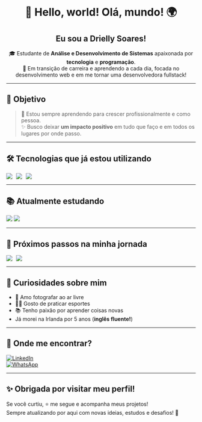 <h1 align="center">👋 Hello, world! Olá, mundo! 🌍</h1>

<h2 align="center">Eu sou a Drielly Soares!</h2>

<p align="center">
🎓 Estudante de <strong>Análise e Desenvolvimento de Sistemas</strong> apaixonada por <strong>tecnologia</strong> e <strong>programação</strong>.<br>
💼 Em transição de carreira e aprendendo a cada dia, focada no desenvolvimento web e em me tornar uma desenvolvedora fullstack!
</p>

---

## 🎯 Objetivo

> 🌱 Estou sempre aprendendo para crescer profissionalmente e como pessoa.  
> ✨ Busco deixar **um impacto positivo** em tudo que faço e em todos os lugares por onde passo.

---

## 🛠️ Tecnologias que já estou utilizando

<div style="display: flex; gap: 10px; flex-wrap: wrap;">
  <img src="https://img.shields.io/badge/HTML5-E34F26?style=for-the-badge&logo=html5&logoColor=white"/>
  <img src="https://img.shields.io/badge/CSS3-1572B6?style=for-the-badge&logo=css3&logoColor=white"/>
  <img src="https://img.shields.io/badge/JavaScript-F7DF1E?style=for-the-badge&logo=javascript&logoColor=black"/>
</div>

---

## 📚 Atualmente estudando

<img src="https://img.shields.io/badge/Node.js-339933?style=for-the-badge&logo=nodedotjs&logoColor=white"/>
<img src="https://img.shields.io/badge/Express.js-000000?style=for-the-badge&logo=express&logoColor=white"/>

---

## 🚀 Próximos passos na minha jornada

<div style="display: flex; gap: 10px; flex-wrap: wrap;">
  
  <img src="https://img.shields.io/badge/Bootstrap-7952B3?style=for-the-badge&logo=bootstrap&logoColor=white"/>
  <img src="https://img.shields.io/badge/MySQL-4479A1?style=for-the-badge&logo=mysql&logoColor=white"/>
</div>

---

## 🎨 Curiosidades sobre mim

- 📸 Amo fotografar ao ar livre  
- 🏃‍♀️ Gosto de praticar esportes  
- 📚 Tenho paixão por aprender coisas novas  
- Já morei na Irlanda por 5 anos (**inglês fluente!**)

---

## 🔗 Onde me encontrar?

[![LinkedIn](https://img.shields.io/badge/LinkedIn-0077B5?style=for-the-badge&logo=linkedin&logoColor=white)](https://www.linkedin.com/in/driellyalbuquerque)  
[![WhatsApp](https://img.shields.io/badge/Fale%20comigo%20no%20WhatsApp-25D366?style=for-the-badge&logo=whatsapp&logoColor=white)](https://wa.me/5592993745631)

---

## ✨ Obrigada por visitar meu perfil!

Se você curtiu, ⭐ me segue e acompanha meus projetos!  
Sempre atualizando por aqui com novas ideias, estudos e desafios! 🚀


